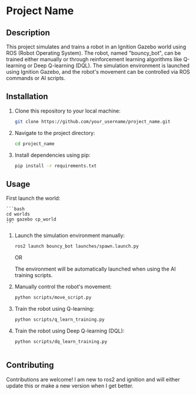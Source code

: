# Project Name

## Description

This project simulates and trains a robot in an Ignition Gazebo world using ROS (Robot Operating System). The robot, named "bouncy_bot", can be trained either manually or through reinforcement learning algorithms like Q-learning or Deep Q-learning (DQL). The simulation environment is launched using Ignition Gazebo, and the robot's movement can be controlled via ROS commands or AI scripts.

## Installation

1. Clone this repository to your local machine:

    ```bash
    git clone https://github.com/your_username/project_name.git
    ```

2. Navigate to the project directory:

    ```bash
    cd project_name
    ```

3. Install dependencies using pip:

    ```bash
    pip install -r requirements.txt
    ```

## Usage

First launch the world:

    ```bash
    cd worlds
    ign gazebo cp_world
    ```

1. Launch the simulation environment manually:

    ```bash
    ros2 launch bouncy_bot launches/spawn.launch.py
    ```

    OR

    The environment will be automatically launched when using the AI training scripts.

2. Manually control the robot's movement:

    ```bash
    python scripts/move_script.py
    ```

3. Train the robot using Q-learning:

    ```bash
    python scripts/q_learn_training.py
    ```

4. Train the robot using Deep Q-learning (DQL):

    ```bash
    python scripts/dq_learn_training.py
    ```

    ```

## Contributing

Contributions are welcome! I am new to ros2 and ignition and will either update this or make a new version when I get better. 
